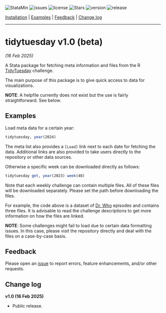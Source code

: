 
![StataMin](https://img.shields.io/badge/stata-2011-blue) ![issues](https://img.shields.io/github/issues/asjadnaqvi/stata-tidytuesday) ![license](https://img.shields.io/github/license/asjadnaqvi/stata-tidytuesday) ![Stars](https://img.shields.io/github/stars/asjadnaqvi/stata-tidytuesday) ![version](https://img.shields.io/github/v/release/asjadnaqvi/stata-tidytuesday) ![release](https://img.shields.io/github/release-date/asjadnaqvi/stata-tidytuesday)

[Installation](#Installation) | [Examples](#Examples) | [Feedback](#Feedback) | [Change log](#Change-log)

---



# tidytuesday v1.0 (beta)
*(16 Feb 2025)*

A Stata package for fetching meta information and files from the R [TidyTuesday](https://github.com/rfordatascience/tidytuesday) challenge. 

The main purpose of this package is to give quick access to data for visualizations.

**NOTE**: A helpfile currently does not exist but the use is fairly straightforward. See below.


## Examples

Load meta data for a certain year:

```stata
tidytuesday, year(2024)
```

The meta list also provides a `[Load]` link next to each date for fetching the data. Additional links are also provided to take users directly to the repository or other data sources.

Otherwise a specific week can be downloaded directly as follows:

```stata
tidytuesday get, year(2023) week(48)
```

Note that each weekly challenge can contain multiple files. All of these files will be downloaded separately. Please set the path before downloading the files.


For example, the code above is a dataset of [Dr. Who](https://github.com/rfordatascience/tidytuesday/tree/main/data/2023/2023-11-28) episodes and contains three files. It is advisable to read the challenge descriptions to get more information on how the files are linked.

**NOTE**: Some challenges might fail to load due to certain data formatting issues. In this case, please visit the repository directly and deal with the files on a case-by-case basis.



## Feedback

Please open an [issue](https://github.com/asjadnaqvi/stata-tidytuesday/issues) to report errors, feature enhancements, and/or other requests.


## Change log

**v1.0 (16 Feb 2025)**
- Public release.


